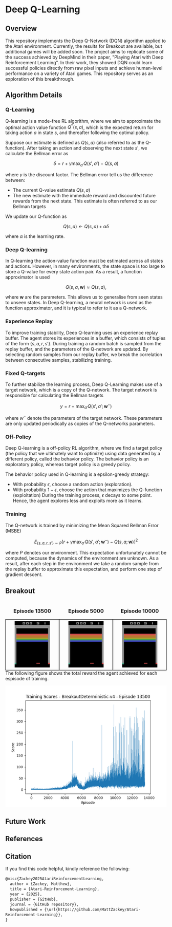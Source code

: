 # Deep Q-Learning

## Overview
This repository implements the Deep Q-Network (DQN) algorithm applied to the Atari  environment. Currently, the results for Breakout are available, but additional games will be added soon. The project aims to replicate some of the success achieved by DeepMind in their paper, "Playing Atari with Deep Reinforcement Learning". In their work, they showed DQN could learn successful policies directly from raw pixel inputs and achieve human-level performance on a variety of Atari games. This repository serves as an exploration of this breakthrough.


## Algorithm Details
### Q-Learning
Q-learning is a mode-free RL algorithm, where we aim to approximate the optimal action value function $Q^*(s,a)$, which is the expected return for taking action $a$ in state $s$, and thereafter following the optimal policy. 

Suppose our estimate is defined as $Q(s,a)$ (also referred to as the Q-function). After taking an action and observing the next state $s'$, we calculate the Bellman error as

$$\delta = r + \gamma \max_{a'}Q(s', a') - Q(s, a)$$

where $\gamma$ is the discount factor. The Bellman error tell us the difference between: 
* The current Q-value estimate $Q(s, a)$
* The new estimate with the immediate reward and discounted future rewards from the next state. This estimate is often referred to as our Bellman targets

We update our Q-function as

$$Q(s,a) \leftarrow Q(s,a) + \alpha \delta$$

where $\alpha$ is the learning rate.

### Deep Q-learning

In Q-learning the action-value function must be estimated across all states and actions. However, in many environments, the state space is too large to store a Q-value for every state action pair. As a result, a function approximator is used 

$$Q(s,a, \textbf{w}) \approx Q(s,a),$$

where $\textbf{w}$ are the parameters. This allows us to generalise from seen states to unseen states. In Deep Q-learning, a neural network is used as the function approximator, and it is typical to refer to it as a Q-network.  

### Experience Replay

To improve training stability, Deep Q-learning uses an experience replay buffer. The agent stores its experiences in a buffer, which consists of tuples of the form $\{s, a, r, s'\}$. During training a random batch is sampled from the replay buffer, and the parameters of the Q-network are updated. By selecting random samples from our replay buffer, we break the correlation between consecutive samples, stabilizing training.

### Fixed Q-targets

To further stabilize the learning process, Deep Q-Learning makes use of a target network, which is a copy of the Q-network. The target network is responsible for calculating the Bellman targets

$$y = r + \max_{a'}Q(s', a'; \mathbf{w}^-)$$

where $w^-$ denote the parameters of the target network. These parameters are only updated periodically as copies of the Q-networks parameters.

### Off-Policy
Deep Q-learning is a off-policy RL algorithm, where we find a target policy (the policy that we ultimately want to optimize) using data generated by a different policy, called the behavior policy. The behavior policy is an exploratory policy, whereas target policy is a greedy policy.

The behavior policy used in Q-learning is a epsilon-greedy strategy:
* With probability $\epsilon$, choose a random action (exploration).
* With probability $1 - \epsilon$, choose the action that maximizes the Q-function (exploitation)
During the training process, $\epsilon$ decays to some point. Hence, the agent explores less and exploits more as it learns.

### Training
The Q-network is trained by minimizing the Mean Squared Bellman Error (MSBE)

$$E_{\{s, a, r, s'\} \sim P}\left[r + \gamma \max_{a'}Q(s', a'; \mathbf{w}^-) - Q(s, a; \mathbf{w})\right]^2$$

where $P$ denotes our environment. This expectation unfortunately cannot be computed, because the dynamics of the environment are unknown. As a result, after each step in the environment we take a random sample from the replay buffer to approximate this expectation, and perform one step of gradient descent. 



## Breakout

<div style="display: flex;">

  <div style="flex: 1; text-align: center;">
    <h3>Episode 13500</h3>
    <div style="border: 1px solid black; padding: 5px; display: inline-block">
      <img src="game_results/Breakout/agent_13500.gif" alt="Image 1" style="max-width: 70%; width: 400px;">
    </div>
  </div>

  <div style="flex: 1; text-align: center;">
    <h3>Episode 5000</h3>
    <div style="border: 1px solid black; padding: 5px;; display: inline-block">
      <img src="game_results/Breakout/agent_5000.gif" alt="Image 2" style="max-width: 70%; width: 200px;">
    </div>
  </div>

   <div style="flex: 1; text-align: center;">
    <h3>Episode 10000</h3>
    <div style="border: 1px solid black; padding: 5px;; display: inline-block">
      <img src="game_results/Breakout/agent_10000.gif" alt="Image 3" style="max-width: 70%; width: 200px;">
    </div>
  </div>

</div>
  The following figure shows the total reward the agent achieved for each espisode of training.

<p align="center">
<img src="game_results/Breakout/episode_scores_13500.png" width="800"/>
</p>


## Future Work

## References

## Citation

If you find this code helpful, kindly reference the following:

```
@misc{Zackey2025AtariReinforcementLearning,
  author = {Zackey, Matthew},
  title = {Atari-Reinforcement-Learning},
  year = {2025},
  publisher = {GitHub},
  journal = {GitHub repository},
  howpublished = {\url{https://github.com/MattZackey/Atari-Reinforcement-Learning}},
}
```

